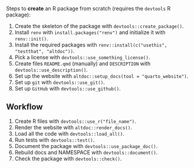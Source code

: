 Steps to **create** an R package from scratch (requires the `devtools` R package):

1. Create the skeleton of the package with `devtools::create_package()`.
1. Install `renv` with `install.packages("renv")` and initialize it with `renv::init()`.
1. Install the required packages with `renv::install(c("usethis", "testthat", "altdoc"))`.
1. Pick a license with `devtools::use_something_license()`.
1. Create files `README.qmd` (manually) and `DESCRIPTION` with `devtools::use_description()`.
1. Set up the website with `altdoc::setup_docs(tool = "quarto_website")`.
1. Set up `git` with `devtools::use_git()`.
1. Set up `GitHub` with `devtools::use_github()`.

## Workflow

1. Create R files with `devtools::use_r("file_name")`.
1. Render the website with `altdoc::render_docs()`.
1. Load all the code with `devtools::load_all()`.
1. Run tests with `devtools::test()`.
1. Document the package with `devtools::use_package_doc()`.
1. Rebuild docs and NAMESPACE with `devtools::document()`.
1. Check the package with `devtools::check()`.
